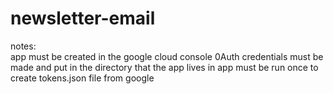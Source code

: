 # newsletter-email

notes:</br>
app must be created in the google cloud console
0Auth credentials must be made and put in the directory that the app lives in
app must be run once to create tokens.json file from google
